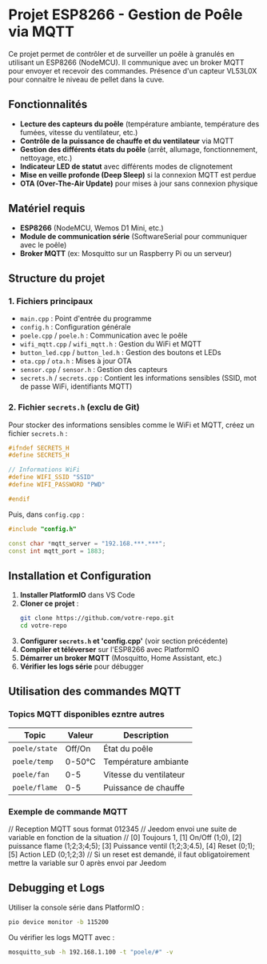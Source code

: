 # Projet ESP8266 - Gestion de Poêle via MQTT

Ce projet permet de contrôler et de surveiller un poêle à granulés en utilisant un ESP8266 (NodeMCU). Il communique avec un broker MQTT pour envoyer et recevoir des commandes.
Présence d'un capteur VL53L0X pour connaitre le niveau de pellet dans la cuve.


## Fonctionnalités

- **Lecture des capteurs du poêle** (température ambiante, température des fumées, vitesse du ventilateur, etc.)
- **Contrôle de la puissance de chauffe et du ventilateur** via MQTT
- **Gestion des différents états du poêle** (arrêt, allumage, fonctionnement, nettoyage, etc.)
- **Indicateur LED de statut** avec différents modes de clignotement
- **Mise en veille profonde (Deep Sleep)** si la connexion MQTT est perdue
- **OTA (Over-The-Air Update)** pour mises à jour sans connexion physique

## Matériel requis

- **ESP8266** (NodeMCU, Wemos D1 Mini, etc.)
- **Module de communication série** (SoftwareSerial pour communiquer avec le poêle)
- **Broker MQTT** (ex: Mosquitto sur un Raspberry Pi ou un serveur)

## Structure du projet

### 1. **Fichiers principaux**

- `main.cpp` : Point d'entrée du programme
- `config.h` : Configuration générale
- `poele.cpp` / `poele.h` : Communication avec le poêle
- `wifi_mqtt.cpp` / `wifi_mqtt.h` : Gestion du WiFi et MQTT
- `button_led.cpp` / `button_led.h` : Gestion des boutons et LEDs
- `ota.cpp` / `ota.h` : Mises à jour OTA
- `sensor.cpp` / `sensor.h` : Gestion des capteurs
- `secrets.h` / `secrets.cpp` : Contient les informations sensibles (SSID, mot de passe WiFi, identifiants MQTT)

### 2. **Fichier `secrets.h`** (exclu de Git)

Pour stocker des informations sensibles comme le WiFi et MQTT, créez un fichier `secrets.h` :

```cpp
#ifndef SECRETS_H
#define SECRETS_H

// Informations WiFi
#define WIFI_SSID "SSID"
#define WIFI_PASSWORD "PWD"

#endif
```

Puis, dans `config.cpp` :

```cpp
#include "config.h"

const char *mqtt_server = "192.168.***.***";
const int mqtt_port = 1883;
```

## Installation et Configuration

1. **Installer PlatformIO** dans VS Code
2. **Cloner ce projet** :
   ```sh
   git clone https://github.com/votre-repo.git
   cd votre-repo
   ```
3. **Configurer `secrets.h` et 'config.cpp'** (voir section précédente)
4. **Compiler et téléverser** sur l'ESP8266 avec PlatformIO
5. **Démarrer un broker MQTT** (Mosquitto, Home Assistant, etc.)
6. **Vérifier les logs série** pour débugger

## Utilisation des commandes MQTT

### **Topics MQTT disponibles ezntre autres**

| Topic            | Valeur | Description |
|-----------------|--------|-------------|
| `poele/state`   | Off/On | État du poêle |
| `poele/temp`    | 0-50°C | Température ambiante |
| `poele/fan`     | 0-5    | Vitesse du ventilateur |
| `poele/flame`   | 0-5    | Puissance de chauffe |

### **Exemple de commande MQTT**

// Reception MQTT sous format 012345 // Jeedom envoi une suite de variable en fonction de la situation
// [0] Toujours 1, [1] On/Off (1;0), [2] puissance flame (1;2;3;4;5); [3] Puissance ventil (1;2;3;4.5), [4] Reset (0;1); [5] Action LED (0;1;2;3)
// Si un reset est demandé, il faut obligatoirement mettre la variable sur 0 après envoi par Jeedom

## Debugging et Logs

Utiliser la console série dans PlatformIO :
```sh
pio device monitor -b 115200
```
Ou vérifier les logs MQTT avec :
```sh
mosquitto_sub -h 192.168.1.100 -t "poele/#" -v
```

